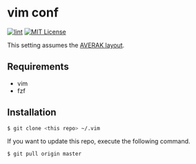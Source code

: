 # vim conf

[![lint](https://github.com/averak/vim/workflows/lint/badge.svg)](https://github.com/averak/vim/actions)
[![MIT License](http://img.shields.io/badge/license-MIT-blue.svg?style=flat)](LICENSE)

This setting assumes the [AVERAK layout](https://raw.githubusercontent.com/averak/averak/master/assets/Averak-keymap.png).

## Requirements

- vim
- fzf

## Installation

```sh
$ git clone <this repo> ~/.vim
```

If you want to update this repo, execute the following command.

```sh
$ git pull origin master
```
